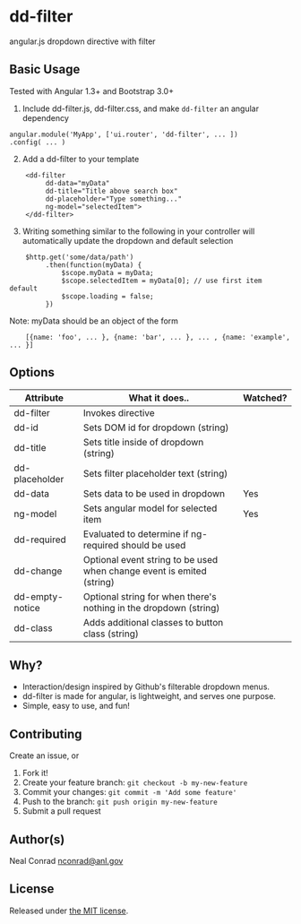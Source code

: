 # dd-filter

angular.js dropdown directive with filter


## Basic Usage

Tested with Angular 1.3+ and Bootstrap 3.0+

1) Include dd-filter.js, dd-filter.css, and make `dd-filter` an angular dependency
```
angular.module('MyApp', ['ui.router', 'dd-filter', ... ])
.config( ... )
```

2) Add a dd-filter to your template
```
    <dd-filter
         dd-data="myData"
         dd-title="Title above search box"
         dd-placeholder="Type something..."
         ng-model="selectedItem">
    </dd-filter>
```

3) Writing something similar to the following in your controller
   will automatically update the dropdown and default selection

```
    $http.get('some/data/path')
         .then(function(myData) {
             $scope.myData = myData;
             $scope.selectedItem = myData[0]; // use first item default
             $scope.loading = false;
         })
```

Note: myData should be an object of the form
```
    [{name: 'foo', ... }, {name: 'bar', ... }, ... , {name: 'example', ... }]
```


## Options


Attribute       | What it does..                                                         | Watched?
--------------- | ---------------------------------------------------------------------- | ------------
dd-filter       | Invokes directive                                                      |
dd-id           | Sets DOM id for dropdown (string)                                      |
dd-title        | Sets title inside of dropdown (string)                                 |
dd-placeholder  | Sets filter placeholder text (string)                                  |
dd-data         | Sets data to be used in dropdown                                       | Yes
ng-model        | Sets angular model for selected item                                   | Yes
dd-required     | Evaluated to determine if ng-required should be used                   |
dd-change       | Optional event string to be used when change event is emited (string)  |
dd-empty-notice | Optional string for when there's nothing in the dropdown (string)      |
dd-class        | Adds additional classes to button class (string)                       |



## Why?

- Interaction/design inspired by Github's filterable dropdown menus.
- dd-filter is made for angular, is lightweight, and serves one purpose.
- Simple, easy to use, and fun!


## Contributing

Create an issue, or

1. Fork it!
2. Create your feature branch: `git checkout -b my-new-feature`
3. Commit your changes: `git commit -m 'Add some feature'`
4. Push to the branch: `git push origin my-new-feature`
5. Submit a pull request


## Author(s)

Neal Conrad <nconrad@anl.gov>


## License

Released under [the MIT license](https://github.com/nconrad/dd-filter/blob/master/LICENSE).

